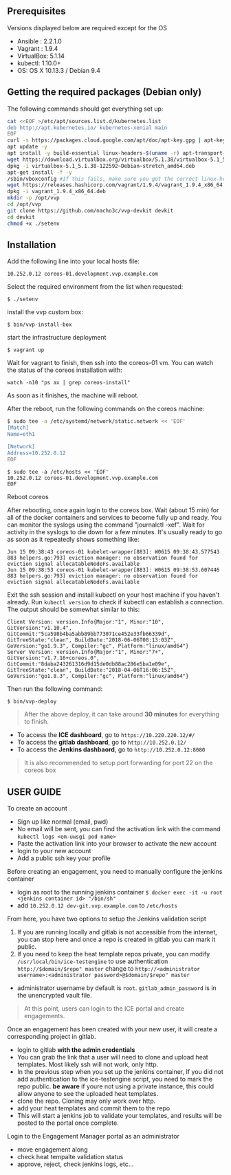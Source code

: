 ## Prerequisites ##

Versions displayed below are required except for the OS

- Ansible :      2.2.1.0
- Vagrant :      1.9.4
- VirtualBox:    5.1.14
- kubectl:       1.10.0+
- OS:            OS X 10.13.3 / Debian 9.4


## Getting the required packages (Debian only) ##

The following commands should get everything set up:

``` bash
cat <<EOF >/etc/apt/sources.list.d/kubernetes.list
deb http://apt.kubernetes.io/ kubernetes-xenial main
EOF
curl -s https://packages.cloud.google.com/apt/doc/apt-key.gpg | apt-key add -
apt update -y
apt install -y build-essential linux-headers-$(uname -r) apt-transport-https dkms ansible git kubectl
wget https://download.virtualbox.org/virtualbox/5.1.38/virtualbox-5.1_5.1.38-122592~Debian~stretch_amd64.deb
dpkg -i virtualbox-5.1_5.1.38-122592~Debian~stretch_amd64.deb
apt-get install -f -y
/sbin/vboxconfig #If this fails, make sure you got the correct linux-headers and reboot
wget https://releases.hashicorp.com/vagrant/1.9.4/vagrant_1.9.4_x86_64.deb
dpkg -i vagrant_1.9.4_x86_64.deb
mkdir -p /opt/vvp
cd /opt/vvp
git clone https://github.com/nacho3c/vvp-devkit devkit
cd devkit
chmod +x ./setenv
```
 
## Installation ##

Add the following line into your local hosts file:
```
10.252.0.12 coreos-01.development.vvp.example.com
```

Select the required environment from the list when requested:
```
$ ./setenv
```

install the vvp custom box:
```
$ bin/vvp-install-box
```

start the infrastructure deployment 
```
$ vagrant up
```
Wait for vagrant to finish, then ssh into the coreos-01 vm.
You can watch the status of the coreos installation with:
```
watch -n10 "ps ax | grep coreos-install"
```
As soon as it finishes, the machine will reboot.

After the reboot, run the following commands on the coreos machine:
```bash
$ sudo tee -a /etc/systemd/network/static.network << 'EOF'
[Match]
Name=eth1

[Network]
Address=10.252.0.12
EOF
```

```
$ sudo tee -a /etc/hosts << 'EOF'
10.252.0.12 coreos-01.development.vvp.example.com
EOF
```

Reboot coreos

After rebooting, once again login to the coreos box.
Wait (about 15 min) for all of the docker containers and services to become fully up and ready.
You can monitor the syslogs using the command "journalctl -xef". Wait for activity in the syslogs to die down for a few minutes.
It's usually ready to go as soon as it repeatedly shows something like:
```
Jun 15 09:38:43 coreos-01 kubelet-wrapper[883]: W0615 09:38:43.577543     883 helpers.go:793] eviction manager: no observation found for eviction signal allocatableNodeFs.available
Jun 15 09:38:53 coreos-01 kubelet-wrapper[883]: W0615 09:38:53.607446     883 helpers.go:793] eviction manager: no observation found for eviction signal allocatableNodeFs.available
```
Exit the ssh session and install kubectl on your host machine if you haven't already.
Run `kubectl version` to check if kubectl can establish a connection.
The output should be somewhat similar to this:

```
Client Version: version.Info{Major:"1", Minor:"10", GitVersion:"v1.10.4", GitCommit:"5ca598b4ba5abb89bb773071ce452e33fb66339d", GitTreeState:"clean", BuildDate:"2018-06-06T08:13:03Z", GoVersion:"go1.9.3", Compiler:"gc", Platform:"linux/amd64"}
Server Version: version.Info{Major:"1", Minor:"7+", GitVersion:"v1.7.16+coreos.0", GitCommit:"8daba243261316d9d15de0db88ac286e5ba1e09e", GitTreeState:"clean", BuildDate:"2018-04-06T16:06:15Z", GoVersion:"go1.8.3", Compiler:"gc", Platform:"linux/amd64"}
```

Then run the following command:
```bash
$ bin/vvp-deploy
```

> After the above deploy, it can take around **30 minutes** for everything to finish.

- To access the **ICE dashboard**, go to `https://10.220.220.12/#/`
- To access the **gitlab dashboard**, go to `http://10.252.0.12/`
- To access the **Jenkins dashbaord**, go to `http://10.252.0.12:8080`

> It is also recommended to setup port forwarding for port 22 on the coreos box

## USER GUIDE ##

To create an account
- Sign up like normal (email, pwd)
- No email will be sent, you can find the activation link with the command `kubectl logs <em-uwsgi pod name>`
- Paste the activation link into your browser to activate the new account
- login to your new account
- Add a public ssh key your profile

Before creating an engagement, you need to manually configure the jenkins container
- login as root to the running jenkins container
`$ docker exec -it -u root <jenkins container id> "/bin/sh"`
- add `10.252.0.12 dev-git.vvp.example.com` to `/etc/hosts`

From here, you have two options to setup the Jenkins validation script
1) If you are running locally and gitlab is not accessible from the internet, 
you can stop here and once a repo is created in gitlab you can mark it public.
2) If you need to keep the heat template repos private, you can modify `/usr/local/bin/ice-testengine` to use authentication
`http://$domain/$repo" master` change to `http://<administrator username>:<administrator password>@$domain/$repo" master`
- administrator username by default is `root`. `gitlab_admin_password` is in the unencrypted vault file.

> At this point, users can login to the ICE portal and create engagements.

Once an engagement has been created with your new user, it will create a corresponding project in gitlab.

- login to gitlab **with the admin credentials**
- You can grab the link that a user will need to clone and upload heat templates. Most likely ssh will not work, only http.
- In the previous step when you set up the jenkins container,
If you did not add authentication to the ice-testengine script, you need to mark the repo public.
**be aware** if youre not using a private instance, this could allow anyone to see the uploaded heat templates.
- clone the repo. Cloning may only work over http.
- add your heat templates and commit them to the repo
- This will start a jenkins job to validate your templates, and results will be posted to the portal once complete.

Login to the Engagement Manager portal as an administrator
- move engagement along
- check heat tempalte validation status
- approve, reject, check jenkins logs, etc...

